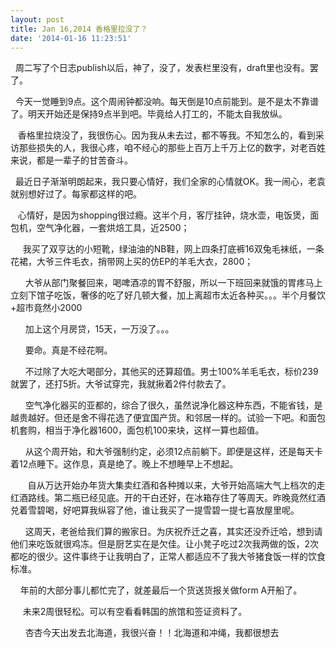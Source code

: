 ```yaml
---
layout: post
title: Jan 16,2014 香格里拉没了？
date: '2014-01-16 11:23:51'
---
```



  周二写了个日志publish以后，神了，没了，发表栏里没有，draft里也没有。罢了。

  今天一觉睡到9点。这个周闹钟都没响。每天倒是10点前能到。是不是太不靠谱了。明天开始还是保持9点半到吧。毕竟给人打工的，不能太自我放纵。

   香格里拉烧没了，我很伤心。因为我从未去过，都不等我。不知怎么的，看到采访那些损失的人，我很心疼，咱不经心的那些上百万上千万上亿的数字，对老百姓来说，都是一辈子的甘苦奋斗。

  最近日子渐渐明朗起来，我只要心情好，我们全家的心情就OK。我一闹心，老袁就别想好过了。每家都这样的吧。

   心情好，是因为shopping很过瘾。这半个月，客厅挂钟，烧水壶，电饭煲，面包机，空气净化器，一套烘焙工具，近2500；

     我买了双亨达的小短靴，绿油油的NB鞋，网上四条打底裤16双兔毛袜纸，一条花裙，大爷三件毛衣，捎带网上买的仿EP的羊毛大衣，2800；

      大爷从部门聚餐回来，喝啤酒凉的胃不舒服，所以一下班回来就饿的胃疼马上立刻下馆子吃饭，奢侈的吃了好几顿大餐，加上离超市太近各种买。。。半个月餐饮+超市竟然小2000

      加上这个月房贷，15天，一万没了。。。

      要命。真是不经花啊。

      不过除了大吃大喝部分，其他买的还算超值。男士100%羊毛毛衣，标价239就罢了，还打5折。大爷试穿完，我就揪着2件付款去了。

      空气净化器买的亚都的，综合了很久，虽然说净化器这种东西，不能省钱，是越贵越好。但还是舍不得花选了便宜国产货。和邻居一样的。试验一下吧。和面包机套购，相当于净化器1600，面包机100来块，这样一算也超值。

      从这个周开始，和大爷强制约定，必须12点前躺下。即便是这样，还是每天卡着12点睡下。这作息，真是绝了。晚上不想睡早上不想起。

       自从万达开始办年货大集卖红酒和各种摊以来，大爷开始高端大气上档次的走红酒路线。第二瓶已经见底。开的干白还好，在冰箱存住了等周天。昨晚竟然红酒兑着雪碧喝，好吧算我纵容了他，谁让我买了一提雪碧一提七喜放屋里呢。

      这周天，老爸给我们算的搬家日。为庆祝乔迁之喜，其实还没乔迁哈，想到请他们来吃饭就很鸡冻。但是厨艺实在是欠佳。让小凳子吃过2次我两做的饭，2次都吃的很少。这件事终于让我明白了，正常人都适应不了我大爷猪食饭一样的饮食标准。

    年前的大部分事儿都忙完了，就差最后一个货送货报关做form A开船了。

     未来2周很轻松。可以有空看看韩国的旅馆和签证资料了。

      杏杏今天出发去北海道，我很兴奋！！北海道和冲绳，我都很想去


